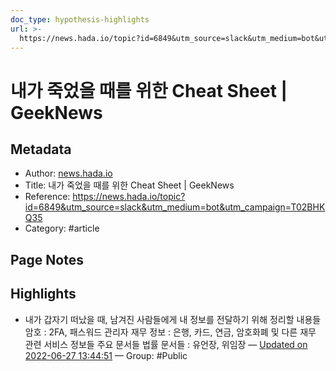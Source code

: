 ```yaml
---
doc_type: hypothesis-highlights
url: >-
  https://news.hada.io/topic?id=6849&utm_source=slack&utm_medium=bot&utm_campaign=T02BHKQ35
---
```


# 내가 죽었을 때를 위한 Cheat Sheet | GeekNews

## Metadata
- Author: [news.hada.io]()
- Title: 내가 죽었을 때를 위한 Cheat Sheet | GeekNews
- Reference: https://news.hada.io/topic?id=6849&utm_source=slack&utm_medium=bot&utm_campaign=T02BHKQ35
- Category: #article

## Page Notes
## Highlights
- 내가 갑자기 떠났을 때, 남겨진 사람들에게 내 정보를 전달하기 위해 정리할 내용들 암호 : 2FA, 패스워드 관리자 재무 정보 : 은행, 카드, 연금, 암호화폐 및 다른 재무 관련 서비스 정보들 주요 문서들 법률 문서들 : 유언장, 위임장 — [Updated on 2022-06-27 13:44:51](https://hyp.is/4YYhWvXTEeyl7l88Raq75w/news.hada.io/topic?id=6849&utm_source=slack&utm_medium=bot&utm_campaign=T02BHKQ35) — Group: #Public



